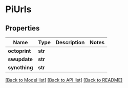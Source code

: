 # PiUrls


## Properties
Name | Type | Description | Notes
------------ | ------------- | ------------- | -------------
**octoprint** | **str** |  | 
**swupdate** | **str** |  | 
**syncthing** | **str** |  | 

[[Back to Model list]](../README.md#documentation-for-models) [[Back to API list]](../README.md#documentation-for-api-endpoints) [[Back to README]](../README.md)


